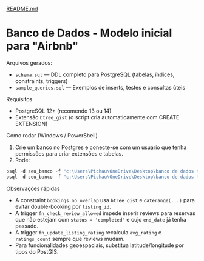 [README.md](https://github.com/user-attachments/files/22932332/README.md)
# Banco de Dados - Modelo inicial para "Airbnb"

Arquivos gerados:
- `schema.sql` — DDL completo para PostgreSQL (tabelas, índices, constraints, triggers)
- `sample_queries.sql` — Exemplos de inserts, testes e consultas úteis

Requisitos
- PostgreSQL 12+ (recomendo 13 ou 14)
- Extensão `btree_gist` (o script cria automaticamente com CREATE EXTENSION)

Como rodar (Windows / PowerShell)
1. Crie um banco no Postgres e conecte-se com um usuário que tenha permissões para criar extensões e tabelas.
2. Rode:

```powershell
psql -d seu_banco -f "c:\Users\Pichau\OneDrive\Desktop\banco de dados tarefa\schema.sql"
psql -d seu_banco -f "c:\Users\Pichau\OneDrive\Desktop\banco de dados tarefa\sample_queries.sql"
```

Observações rápidas
- A constraint `bookings_no_overlap` usa `btree_gist` e `daterange(...)` para evitar double-booking por `listing_id`.
- A trigger `fn_check_review_allowed` impede inserir reviews para reservas que não estejam com `status = 'completed'` e cujo `end_date` já tenha passado.
- A trigger `fn_update_listing_rating` recalcula `avg_rating` e `ratings_count` sempre que reviews mudam.
- Para funcionalidades geoespaciais, substitua latitude/longitude por tipos do PostGIS.


